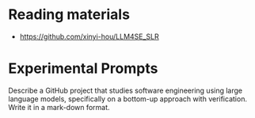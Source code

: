 

# Reading materials

- https://github.com/xinyi-hou/LLM4SE_SLR


# Experimental Prompts
Describe a GitHub project that studies software engineering using large language models, specifically on a bottom-up approach with verification. Write it in a mark-down format.